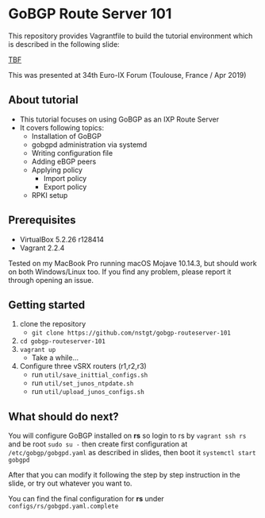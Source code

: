 # GoBGP Route Server 101

This repository provides Vagrantfile to build the tutorial environment which is described in the following slide:

[TBF]()

This was presented at 34th Euro-IX Forum (Toulouse, France / Apr 2019)


## About tutorial

- This tutorial focuses on using GoBGP as an IXP Route Server
- It covers following topics:
    - Installation of GoBGP
    - gobgpd administration via systemd
    - Writing configuration file
    - Adding eBGP peers
    - Applying policy
        - Import policy
        - Export policy
    - RPKI setup

## Prerequisites

- VirtualBox 5.2.26 r128414
- Vagrant 2.2.4

Tested on my MacBook Pro running  macOS Mojave 10.14.3, but should work on both Windows/Linux too. If you find any problem, please report it through opening an issue.


## Getting started

1. clone the repository
    - `git clone https://github.com/nstgt/gobgp-routeserver-101`
2. `cd gobgp-routeserver-101`
3. `vagrant up`
    - Take a while...
4. Configure three vSRX routers (r1,r2,r3)
    - run `util/save_inittial_configs.sh`
    - run `util/set_junos_ntpdate.sh`
    - run `util/upload_junos_configs.sh`

## What should do next?

You will configure GoBGP installed on **rs** so login to rs by `vagrant ssh rs` and be root `sudo su -` then create first configuration at `/etc/gobgp/gobgpd.yaml` as described in slides, then boot it `systemctl start gobgpd`

After that you can modify it following the step by step instruction in the slide, or try out whatever you want to.

You can find the final configuration for **rs** under `configs/rs/gobgpd.yaml.complete`